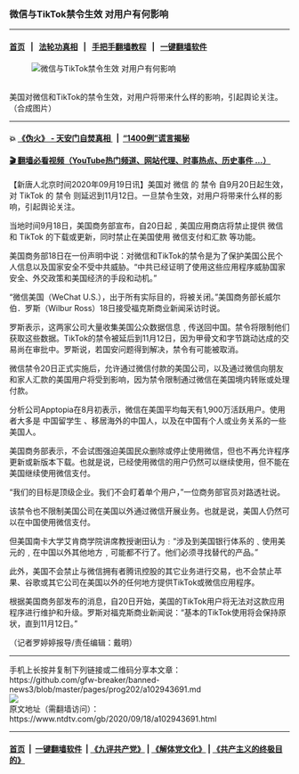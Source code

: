 ### 微信与TikTok禁令生效 对用户有何影响
------------------------

#### [首页](https://github.com/gfw-breaker/banned-news3/blob/master/README.md) &nbsp;&nbsp;|&nbsp;&nbsp; [法轮功真相](https://github.com/begood0513/basic/blob/master/README.md)  &nbsp;&nbsp;|&nbsp;&nbsp; [手把手翻墙教程](https://github.com/gfw-breaker/guides/wiki)  &nbsp;&nbsp;|&nbsp;&nbsp; [一键翻墙软件](https://github.com/gfw-breaker/nogfw/blob/master/README.md)  



<div><div class="featured_image">
 <figure>
  <img alt="微信与TikTok禁令生效 对用户有何影响" src="https://i.ntdtv.com/assets/uploads/2020/09/800x600_626028175889-800x450.jpg"/>
 </figure><br/>
 <span class="caption">
  美国对微信和TikTok的禁令生效，对用户将带来什么样的影响，引起舆论关注。（合成图片）
 </span>
</div>
</div><hr/>

#### 💥 [《伪火》 - 天安门自焚真相 ](http://158.247.195.190:10000/videos/blog/weihuo.html)&nbsp; |&nbsp; [“1400例”谎言揭秘  ](http://158.247.195.190:10000/videos/blog/jiexi1400.html)

#### [ 🎬  翻墙必看视频（YouTube热门频道、网站代理、时事热点、历史事件 ...）](https://github.com/gfw-breaker/links/blob/master/banned.md)

<div><div class="post_content" itemprop="articleBody">
 <p>
  【新唐人北京时间2020年09月19日讯】美国对
  <ok href="https://www.ntdtv.com/gb/微信.htm">
   微信
  </ok>
  的
  <ok href="https://www.ntdtv.com/gb/禁令.htm">
   禁令
  </ok>
  自9月20日起生效，对
  <ok href="https://www.ntdtv.com/gb/tiktok.htm">
   TikTok
  </ok>
  的
  <ok href="https://www.ntdtv.com/gb/禁令.htm">
   禁令
  </ok>
  则延迟到11月12日。一旦禁令生效，对用户将带来什么样的影响，引起舆论关注。
 </p>
 <p>
  当地时间9月18日，美国商务部宣布，自20日起﹐美国应用商店将禁止提供
  <ok href="https://www.ntdtv.com/gb/微信.htm">
   微信
  </ok>
  和
  <ok href="https://www.ntdtv.com/gb/tiktok.htm">
   TikTok
  </ok>
  的下载或更新，同时禁止在美国使用
  <ok href="https://www.ntdtv.com/gb/微信支付和汇款.htm">
   微信支付和汇款
  </ok>
  等功能。
 </p>
 <p>
  美国商务部18日在一份声明中说：对微信和TikTok的禁令是为了保护美国公民个人信息以及国家安全不受中共威胁。“中共已经证明了使用这些应用程序威胁国家安全、外交政策和美国经济的手段和动机。”
 </p>
 <p>
  “微信美国（WeChat U.S.），出于所有实际目的，将被关闭。”美国商务部长威尔伯．罗斯（Wilbur Ross）18日接受福克斯商业新闻采访时说。
 </p>
 <p>
  罗斯表示，这两家公司大量收集美国公众数据信息﹐传送回中国。禁令将限制他们获取这些数据。TikTok的禁令被延后到11月12日，因为甲骨文和字节跳动达成的交易尚在审批中。罗斯说，若国安问题得到解决，禁令有可能被取消。
 </p>
 <p>
  微信禁令20日正式实施后，允许通过微信付款的美国公司，以及通过微信向朋友和家人汇款的美国用户将受到影响，因为禁令限制通过微信在美国境内转账或处理付款。
 </p>
 <p>
  分析公司Apptopia在8月初表示，微信在美国平均每天有1,900万活跃用户。使用者大多是
  <ok href="https://www.ntdtv.com/gb/中国留学生.htm">
   中国留学生
  </ok>
  、移居海外的中国人，以及在中国有个人或业务关系的一些美国人。
 </p>
 <p>
  美国商务部表示，不会试图强迫美国民众删除或停止使用微信，但也不再允许程序更新或新版本下载。也就是说，已经使用微信的用户仍然可以继续使用，但不能在美国继续使用微信支付。
 </p>
 <p>
  “我们的目标是顶级企业。我们不会盯着单个用户，”一位商务部官员对路透社说。
 </p>
 <p>
  该禁令也不限制美国公司在美国以外通过微信开展业务。也就是说，美国人仍然可以在中国使用微信支付。
 </p>
 <p>
  但美国南卡大学艾肯商学院讲席教授谢田认为﹕“涉及到美国银行体系的﹑使用美元的﹐在中国以外其他地方﹐可能都不行了。他们必须寻找替代的产品。”
 </p>
 <p>
  此外，美国不会禁止与微信拥有者腾讯控股的其它业务进行交易，也不会禁止苹果、谷歌或其它公司在美国以外的任何地方提供TikTok或微信应用程序。
 </p>
 <p>
  根据美国商务部发布的消息，自20日开始，美国的TikTok用户将无法对这款应用程序进行维护和升级。罗斯对福克斯商业新闻说：“基本的TikTok使用将会保持原状，直到11月12日。”
 </p>
 <p>
  （记者罗婷婷报导/责任编辑：戴明）
 </p>
 <div class="single_ad">
 </div>
</div>
</div>
<hr/>
手机上长按并复制下列链接或二维码分享本文章：<br/>
https://github.com/gfw-breaker/banned-news3/blob/master/pages/prog202/a102943691.md <br/>
<a href='https://github.com/gfw-breaker/banned-news3/blob/master/pages/prog202/a102943691.md'><img src='https://github.com/gfw-breaker/banned-news3/blob/master/pages/prog202/a102943691.md.png'/></a> <br/>
原文地址（需翻墙访问）：https://www.ntdtv.com/gb/2020/09/18/a102943691.html


------------------------
#### [首页](https://github.com/gfw-breaker/banned-news3/blob/master/README.md) &nbsp;|&nbsp; [一键翻墙软件](https://github.com/gfw-breaker/nogfw/blob/master/README.md) &nbsp;| [《九评共产党》](https://github.com/gfw-breaker/9ping.md/blob/master/README.md#九评之一评共产党是什么) | [《解体党文化》](https://github.com/gfw-breaker/jtdwh.md/blob/master/README.md) | [《共产主义的终极目的》](https://github.com/gfw-breaker/gczydzjmd.md/blob/master/README.md)


<img src='http://gfw-breaker.win/banned-news3/pages/prog202/a102943691.md' width='0px' height='0px'/>